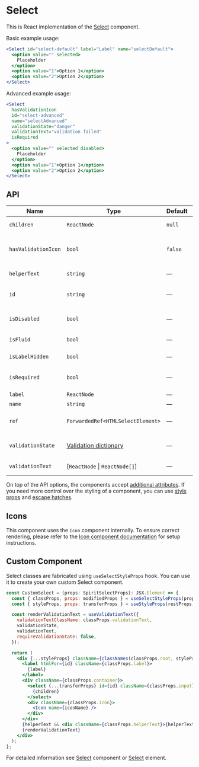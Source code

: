 # Select

This is React implementation of the [Select][select] component.

Basic example usage:

```jsx
<Select id="select-default" label="Label" name="selectDefault">
  <option value="" selected>
    Placeholder
  </option>
  <option value="1">Option 1</option>
  <option value="2">Option 2</option>
</Select>
```

Advanced example usage:

```jsx
<Select
  hasValidationIcon
  id="select-advanced"
  name="selectAdvanced"
  validationState="danger"
  validationText="validation failed"
  isRequired
>
  <option value="" selected disabled>
    Placeholder
  </option>
  <option value="1">Option 1</option>
  <option value="2">Option 2</option>
</Select>
```

## API

| Name                | Type                                           | Default | Required | Description                     |
| ------------------- | ---------------------------------------------- | ------- | -------- | ------------------------------- |
| `children`          | `ReactNode`                                    | `null`  | ✕        | Content of the Select           |
| `hasValidationIcon` | `bool`                                         | `false` | ✕        | Whether to show validation icon |
| `helperText`        | `string`                                       | —       | ✕        | Custom helper text              |
| `id`                | `string`                                       | —       | ✓        | Select and label identification |
| `isDisabled`        | `bool`                                         | —       | ✕        | Whether is field disabled       |
| `isFluid`           | `bool`                                         | —       | ✕        | Whether is field is fluid       |
| `isLabelHidden`     | `bool`                                         | —       | ✕        | Whether is label hidden         |
| `isRequired`        | `bool`                                         | —       | ✕        | Whether is field required       |
| `label`             | `ReactNode`                                    | —       | ✕        | Label text                      |
| `name`              | `string`                                       | —       | ✕        | Select name                     |
| `ref`               | `ForwardedRef<HTMLSelectElement>`              | —       | ✕        | Select element reference        |
| `validationState`   | [Validation dictionary][dictionary-validation] | —       | ✕        | Type of validation state        |
| `validationText`    | \[`ReactNode` \| `ReactNode[]`]                | —       | ✕        | Validation text                 |

On top of the API options, the components accept [additional attributes][readme-additional-attributes].
If you need more control over the styling of a component, you can use [style props][readme-style-props]
and [escape hatches][readme-escape-hatches].

## Icons

This component uses the `Icon` component internally. To ensure correct rendering,
please refer to the [Icon component documentation][web-react-icon-documentation] for setup instructions.

## Custom Component

Select classes are fabricated using `useSelectStyleProps` hook. You can use it to create your own custom Select component.

```jsx
const CustomSelect = (props: SpiritSelectProps): JSX.Element => {
  const { classProps, props: modifiedProps } = useSelectStyleProps(props);
  const { styleProps, props: transferProps } = useStyleProps(restProps);

  const renderValidationText = useValidationText({
    validationTextClassName: classProps.validationText,
    validationState,
    validationText,
    requireValidationState: false,
  });

  return (
    <div {...styleProps} className={classNames(classProps.root, styleProps.className)}>
      <label htmlFor={id} className={classProps.label}>
        {label}
      </label>
      <div className={classProps.container}>
        <select {...transferProps} id={id} className={classProps.input} ref={ref}>
          {children}
        </select>
        <div className={classProps.icon}>
          <Icon name={iconName} />
        </div>
      </div>
      {helperText && <div className={classProps.helperText}>{helperText}</div>}
      {renderValidationText}
    </div>
  );
};
```

For detailed information see [Select][select] component or [Select][select-element] element.

[dictionary-validation]: https://github.com/lmc-eu/spirit-design-system/blob/main/docs/DICTIONARIES.md#validation
[readme-additional-attributes]: https://github.com/lmc-eu/spirit-design-system/blob/main/packages/web-react/README.md#additional-attributes
[readme-escape-hatches]: https://github.com/lmc-eu/spirit-design-system/blob/main/packages/web-react/README.md#escape-hatches
[readme-style-props]: https://github.com/lmc-eu/spirit-design-system/blob/main/packages/web-react/README.md#style-props
[select-element]: https://developer.mozilla.org/en-US/docs/Web/HTML/Element/select
[select]: https://github.com/lmc-eu/spirit-design-system/blob/main/packages/web/src/scss/components/Select/README.md
[web-react-icon-documentation]: https://github.com/lmc-eu/spirit-design-system/blob/main/packages/web-react/src/components/Icon/README.md#-usage
